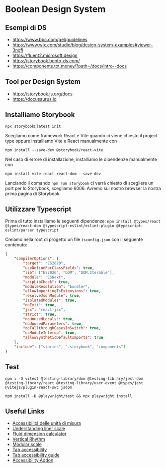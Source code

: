 # Boolean Design System

## Esempi di DS
- https://www.bbc.com/gel/guidelines
- https://www.wix.com/studio/blog/design-system-examples#viewer-3ndfl
- https://fluent2.microsoft.design
- https://storybook.bento-ds.com/
- https://components.tot.money/?path=/docs/intro--docs

## Tool per Design System
- https://storybook.js.org/docs
- https://docusaurus.io

## Installiamo Storybook

`npx storybook@latest init`

Scegliamo come framework React e Vite quando ci viene chiesto il project type oppure installiamo Vite e React manualmente con

`npm install --save-dev @storybook/react-vite`

Nel caso di errore di installazione, installiamo le dipendenze manualmente con

`npm install vite react react-dom --save-dev`

Lanciando il comando `npm run storybook` ci verrà chiesto di scegliere un port per lo Storybook, scegliamo 6006.
Avremo sul nostro browser la nostra prima pagina di Storybook.

## Utilizzare Typescript

Prima di tutto installiamo le seguenti dipendenze:
```npm install @types/react @types/react-dom @typescript-eslint/eslint-plugin @typescript-eslint/parser typescript```


Creiamo nella root di progetto un file `tsconfig.json` con il seguente contenuto:
```JSON
{
	"compilerOptions": {
		"target": "ES2020",
		"useDefineForClassFields": true,
		"lib": ["ES2020", "DOM", "DOM.Iterable"],
		"module": "ESNext",
		"skipLibCheck": true,
		"moduleResolution": "bundler",
		"allowImportingTsExtensions": true,
		"resolveJsonModule": true,
		"isolatedModules": true,
		"noEmit": true,
		"jsx": "react-jsx",
		"strict": true,
		"noUnusedLocals": true,
		"noUnusedParameters": true,
		"noFallthroughCasesInSwitch": true,
		"esModuleInterop": true,
		"allowSyntheticDefaultImports": true
	},
	"include": ["stories", ".storybook", "components"]
}
```


## Test
```
npm i -D vitest @testing-library/dom @testing-library/jest-dom @testing-library/react @testing-library/user-event @types/jest @vitejs/plugin-react-swc jsdom
```

```npm install -D @playwright/test && npx playwright install```

## Useful Links
- [Accessibilitá delle unitá di misura](https://www.joshwcomeau.com/css/surprising-truth-about-pixels-and-accessibility/)
- [Understanding liner scale](https://css-tricks.com/linearly-scale-font-size-with-css-clamp-based-on-the-viewport/)
- [Fluid dimension calculator](https://fluid.style/spacing)
- [Vertical Rhythm](https://24ways.org/2006/compose-to-a-vertical-rhythm/)
- [Modular scale](https://www.modularscale.com/)
- [Tab accessibility](https://www.w3.org/WAI/ARIA/apg/patterns/tabs/)
- [Tab accessibility guide](https://accessibilitymadeeasy.org/accessible-tabs-a-step-by-step-guide/)
- [Accessibility Addon](https://www.npmjs.com/package/@storybook/addon-a11y)
